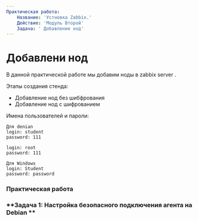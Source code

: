 ```yaml
---
Практическая работа:
    Название: 'Устновка Zabbix.'
    Действие: 'Модуль Второй'
    Задача: ' Добавление нод'
---
```

# **Добавлени нод**

В данной практической работе мы добавим ноды в zabbix server .

Этапы создания стенда:

- Добавление нод без шибфрования
- Добавление нод с шифрованием

Имена пользователей и пароли:
```
Для denian
login: student 
password: 111

login: root 
password: 111
```
```
Для Windows
login: Student 
password: password
```
### **Практическая работа**

### **Задача 1: Настройка безопасного подключения агента на Debian **
